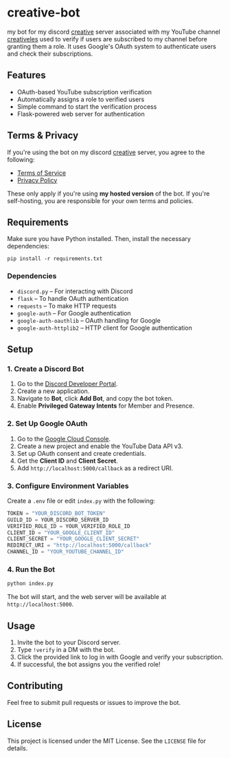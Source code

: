 # creative-bot

my bot for my discord [creative](https://discord.com/invite/ejH2F9D99d) server associated with my YouTube channel [creativeles](https://youtube.com/@creativeless0) used to verify if users are subscribed to my channel before granting them a role. It uses Google's OAuth system to authenticate users and check their subscriptions.

## Features
- OAuth-based YouTube subscription verification
- Automatically assigns a role to verified users
- Simple command to start the verification process
- Flask-powered web server for authentication

## Terms & Privacy 
If you're using the bot on my discord [creative](https://discord.com/invite/ejH2F9D99d) server, you agree to the following:  
- [Terms of Service](https://gist.github.com/errtypenull/dfd02f87732749a1802d831a49e448bb)  
- [Privacy Policy](https://gist.github.com/errtypenull/f959f2877a142ddf66df2b5ef9150d47)  

These only apply if you're using **my hosted version** of the bot. If you're self-hosting, you are responsible for your own terms and policies.


## Requirements
Make sure you have Python installed. Then, install the necessary dependencies:

```
pip install -r requirements.txt
```

### Dependencies
- `discord.py` – For interacting with Discord
- `flask` – To handle OAuth authentication
- `requests` – To make HTTP requests
- `google-auth` – For Google authentication
- `google-auth-oauthlib` – OAuth handling for Google
- `google-auth-httplib2` – HTTP client for Google authentication

## Setup
### 1. Create a Discord Bot
1. Go to the [Discord Developer Portal](https://discord.com/developers/applications).
2. Create a new application.
3. Navigate to **Bot**, click **Add Bot**, and copy the bot token.
4. Enable **Privileged Gateway Intents** for Member and Presence.

### 2. Set Up Google OAuth
1. Go to the [Google Cloud Console](https://console.cloud.google.com/).
2. Create a new project and enable the YouTube Data API v3.
3. Set up OAuth consent and create credentials.
4. Get the **Client ID** and **Client Secret**.
5. Add `http://localhost:5000/callback` as a redirect URI.

### 3. Configure Environment Variables
Create a `.env` file or edit `index.py` with the following:

```python
TOKEN = "YOUR_DISCORD_BOT_TOKEN"
GUILD_ID = YOUR_DISCORD_SERVER_ID
VERIFIED_ROLE_ID = YOUR_VERIFIED_ROLE_ID
CLIENT_ID = "YOUR_GOOGLE_CLIENT_ID"
CLIENT_SECRET = "YOUR_GOOGLE_CLIENT_SECRET"
REDIRECT_URI = "http://localhost:5000/callback"
CHANNEL_ID = "YOUR_YOUTUBE_CHANNEL_ID"
```

### 4. Run the Bot
```bash
python index.py
```

The bot will start, and the web server will be available at `http://localhost:5000`.

## Usage
1. Invite the bot to your Discord server.
2. Type `!verify` in a DM with the bot.
3. Click the provided link to log in with Google and verify your subscription.
4. If successful, the bot assigns you the verified role!

## Contributing
Feel free to submit pull requests or issues to improve the bot.

## License
This project is licensed under the MIT License. See the `LICENSE` file for details.


